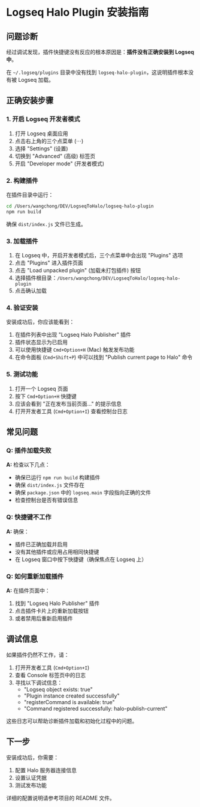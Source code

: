 # Logseq Halo Plugin 安装指南

## 问题诊断

经过调试发现，插件快捷键没有反应的根本原因是：**插件没有正确安装到 Logseq 中**。

在 `~/.logseq/plugins` 目录中没有找到 `logseq-halo-plugin`，这说明插件根本没有被 Logseq 加载。

## 正确安装步骤

### 1. 开启 Logseq 开发者模式

1. 打开 Logseq 桌面应用
2. 点击右上角的三个点菜单 (⋯)
3. 选择 "Settings" (设置)
4. 切换到 "Advanced" (高级) 标签页
5. 开启 "Developer mode" (开发者模式)

### 2. 构建插件

在插件目录中运行：

```bash
cd /Users/wangchong/DEV/LogseqToHalo/logseq-halo-plugin
npm run build
```

确保 `dist/index.js` 文件已生成。

### 3. 加载插件

1. 在 Logseq 中，开启开发者模式后，三个点菜单中会出现 "Plugins" 选项
2. 点击 "Plugins" 进入插件页面
3. 点击 "Load unpacked plugin" (加载未打包插件) 按钮
4. 选择插件根目录：`/Users/wangchong/DEV/LogseqToHalo/logseq-halo-plugin`
5. 点击确认加载

### 4. 验证安装

安装成功后，你应该能看到：

1. 在插件列表中出现 "Logseq Halo Publisher" 插件
2. 插件状态显示为已启用
3. 可以使用快捷键 `Cmd+Option+H` (Mac) 触发发布功能
4. 在命令面板 (`Cmd+Shift+P`) 中可以找到 "Publish current page to Halo" 命令

### 5. 测试功能

1. 打开一个 Logseq 页面
2. 按下 `Cmd+Option+H` 快捷键
3. 应该会看到 "正在发布当前页面..." 的提示信息
4. 打开开发者工具 (`Cmd+Option+I`) 查看控制台日志

## 常见问题

### Q: 插件加载失败

**A:** 检查以下几点：
- 确保已运行 `npm run build` 构建插件
- 确保 `dist/index.js` 文件存在
- 确保 `package.json` 中的 `logseq.main` 字段指向正确的文件
- 检查控制台是否有错误信息

### Q: 快捷键不工作

**A:** 确保：
- 插件已正确加载并启用
- 没有其他插件或应用占用相同快捷键
- 在 Logseq 窗口中按下快捷键（确保焦点在 Logseq 上）

### Q: 如何重新加载插件

**A:** 在插件页面中：
1. 找到 "Logseq Halo Publisher" 插件
2. 点击插件卡片上的重新加载按钮
3. 或者禁用后重新启用插件

## 调试信息

如果插件仍然不工作，请：

1. 打开开发者工具 (`Cmd+Option+I`)
2. 查看 Console 标签页中的日志
3. 寻找以下调试信息：
   - "Logseq object exists: true"
   - "Plugin instance created successfully"
   - "registerCommand is available: true"
   - "Command registered successfully: halo-publish-current"

这些日志可以帮助诊断插件加载和初始化过程中的问题。

## 下一步

安装成功后，你需要：

1. 配置 Halo 服务器连接信息
2. 设置认证凭据
3. 测试发布功能

详细的配置说明请参考项目的 README 文件。